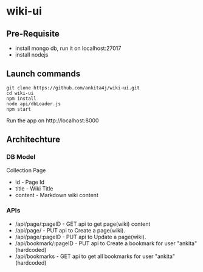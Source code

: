 # wiki-ui

## Pre-Requisite
* install mongo db, run it on localhost:27017
* install nodejs

## Launch commands
```
git clone https://github.com/ankita4j/wiki-ui.git
cd wiki-ui
npm install
node api/dbLoader.js
npm start
```

Run the app on http://localhost:8000

## Architechture
### DB Model
Collection Page
* id - Page Id
* title - Wiki Title
* content - Markdown wiki content

### APIs
 * /api/page/:pageID - GET api to get page(wiki) content
 * /api/page/ - PUT api to Create a page(wiki).
 * /api/page/:pageID - PUT api to Update a page(wiki).
 * /api/bookmark/:pageID - PUT api to Create a bookmark for user "ankita"(hardcoded)
 * /api/bookmarks - GET api to get all bookmarks for user "ankita"(hardcoded)
 


